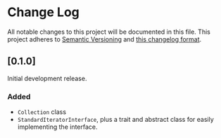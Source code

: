 # Change Log
All notable changes to this project will be documented in this file. This project adheres to
[Semantic Versioning](http://semver.org/) and [this changelog format](http://keepachangelog.com/).

## [0.1.0]
Initial development release.

### Added
- `Collection` class
- `StandardIteratorInterface`, plus a trait and abstract class for easily implementing the interface.

